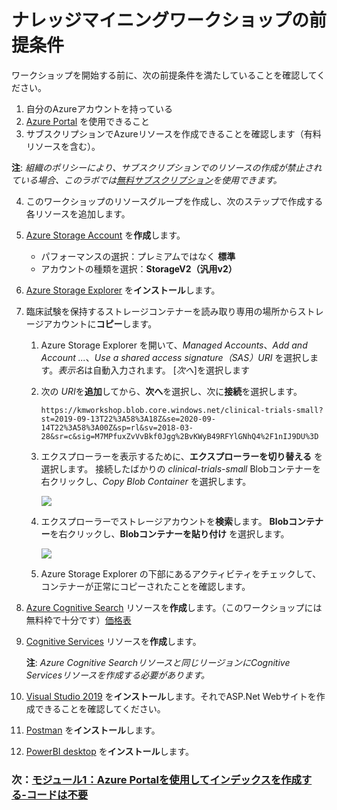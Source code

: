 # ナレッジマイニングワークショップの前提条件

ワークショップを開始する前に、次の前提条件を満たしていることを確認してください。

1.	自分のAzureアカウントを持っている
1.	[Azure Portal](https://portal.azure.com) を使用できること
1.	サブスクリプションでAzureリソースを作成できることを確認します（有料リソースを含む）。

  **注**: *組織のポリシーにより、サブスクリプションでのリソースの作成が禁止されている場合、このラボでは[無料サブスクリプション](https://signup.azure.com)を使用できます。*

4. このワークショップのリソースグループを作成し、次のステップで作成する各リソースを追加します。

4. [Azure Storage Account](https://docs.microsoft.com/azure/storage/common/storage-quickstart-create-account?tabs=azure-portal) を**作成**します。

   - パフォーマンスの選択：プレミアムではなく **標準**
   - アカウントの種類を選択：**StorageV2（汎用v2）**

4. [Azure Storage Explorer](https://azure.microsoft.com/features/storage-explorer/) を**インストール**します。
4. 臨床試験を保持するストレージコンテナーを読み取り専用の場所からストレージアカウントに**コピー**します。
    1. Azure Storage Explorer を開いて、*Managed Accounts*、*Add and Account ...*、*Use a shared access signature（SAS）URI* を選択します。*表示名*は自動入力されます。 [*次へ*]を選択します
    1. 次の *URI*を**追加**してから、**次へ**を選択し、次に**接続**を選択します。
        ```
        https://kmworkshop.blob.core.windows.net/clinical-trials-small?st=2019-09-13T22%3A58%3A18Z&se=2020-09-14T22%3A58%3A00Z&sp=rl&sv=2018-03-28&sr=c&sig=M7MPfuxZvVvBkf0Jgg%2BvKWyB49RFYlGNhQ4%2F1nIJ9DU%3D
        ```
    3. エクスプローラーを表示するために、**エクスプローラーを切り替える** を選択します。 接続したばかりの *clinical-trials-small* Blobコンテナーを右クリックし、*Copy Blob Container* を選択します。

        ![](images/copyblobcontainer.png)
        
    3. エクスプローラーでストレージアカウントを**検索**します。 **Blobコンテナー**を右クリックし、**Blobコンテナーを貼り付け** を選択します。

        ![](images/pasteblobcontainer.png)

    1. Azure Storage Explorer の下部にあるアクティビティをチェックして、コンテナーが正常にコピーされたことを確認します。

4.	[Azure Cognitive Search](https://docs.microsoft.com/azure/search/search-create-service-portal) リソースを**作成**します。（このワークショップには無料枠で十分です）[価格表](https://docs.microsoft.com/azure/search/search-sku-tier)

4.	[Cognitive Services](https://docs.microsoft.com/azure/cognitive-services/cognitive-services-apis-create-account?tabs=multiservice%2Cwindows) リソースを**作成**します。

    **注**: *Azure Cognitive Searchリソースと同じリージョンにCognitive Servicesリソースを作成する必要があります。*

10.	[Visual Studio 2019](https://visualstudio.microsoft.com/) を**インストール**します。それでASP.Net Webサイトを作成できることを確認してください。
11.	[Postman](https://www.getpostman.com/) を**インストール**します。
11.	[PowerBI desktop](https://powerbi.microsoft.com/desktop/) を**インストール**します。

### 次：[モジュール1：Azure Portalを使用してインデックスを作成する-コードは不要](Module&#32;1.md)
